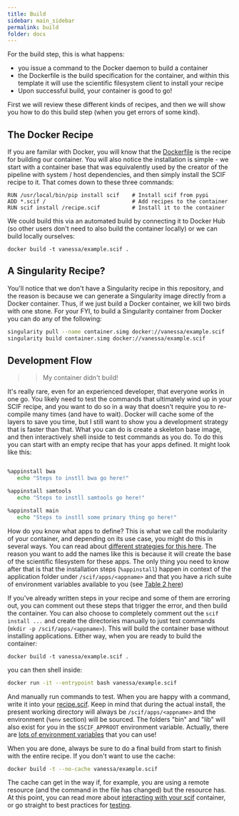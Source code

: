 ```yaml
---
title: Build
sidebar: main_sidebar
permalink: build
folder: docs
---
```


For the build step, this is what happens:

 - you issue a command to the Docker daemon to build a container
 - the Dockerfile is the build specification for the container, and within this template it will use the scientific filesystem client to install your recipe
 - Upon successful build, your container is good to go!

First we will review these different kinds of recipes, and then we will show you how to do this build step (when you get errors of some kind).

## The Docker Recipe
If you are familar with Docker, you will know that the [Dockerfile](https://github.com/vsoch/example.scif/blob/master/Dockerfile) is the recipe for building our container. You will also notice the installation is simple - we start with a container base that was equivalently used by the creator of the pipeline with system / host dependencies, and then simply install the SCIF recipe to it. That comes down to these three commands:

```
RUN /usr/local/bin/pip install scif    # Install scif from pypi
ADD *.scif /                           # Add recipes to the container
RUN scif install /recipe.scif          # Install it to the container
```

We could build this via an automated build by connecting it to Docker Hub (so other users don't need to also build the container locally) or we can build locally ourselves:

```
docker build -t vanessa/example.scif .
```

## A Singularity Recipe?
You'll notice that we don't have a Singularity recipe in this repository, and the reason is because we can generate a Singularity image directly from a Docker container. Thus,
if we just build a Docker container, we kill two birds with one stone.  For your FYI, to build a Singularity container from Docker you can do any of the following:

```bash
singularity pull --name container.simg docker://vanessa/example.scif
singularity build container.simg docker://vanessa/example.scif
```



## Development Flow

>> My container didn't build!

It's really rare, even for an experienced developer, that everyone works in one go. You likely need to test the commands that ultimately wind up in your SCIF recipe, and
you want to do so in a way that doesn't require you to re-compile many times (and have to wait). Docker will cache some of the layers to save you time, but I still
want to show you a development strategy that is faster than that. What you can do is create a skeleton base image, and then interactively shell inside to test
commands as you do. To do this you can start with an empty recipe that has your apps defined. It might look like this:

```bash

%appinstall bwa
   echo "Steps to instll bwa go here!"

%appinstall samtools
   echo "Steps to instll samtools go here!"

%appinstall main
   echo "Steps to instll some primary thing go here!"
```

How do you know what apps to define? This is what we call the modularity of your container, and depending on its use case, you might do this in several ways.
You can read about [different strategies for this here](https://academic.oup.com/gigascience/article/7/5/giy023/4931737#116684246). The reason you want to add the names like
this is because it will create the base of the scientific filesystem for these apps. The only thing you need to know after that is that the installation steps (`%appinstall`)
happen in context of the application folder under `/scif/apps/<appname>` and that you have a rich suite of environment variables available to you (see [Table 2 here](https://academic.oup.com/gigascience/article/7/5/giy023/4931737#tbl2))

If you've already written steps in your recipe and some of them are erroring out, you can comment out these steps that trigger the error, and then build the container. You can also choose to completely comment out the `scif install ...` and create the directories manually to just test commands (`mkdir -p /scif/apps/<appname>`). This will build the container base without installing applications. Either way, when you are ready to build the container:

```
docker build -t vanessa/example.scif .
```

you can then shell inside:

```bash
docker run -it --entrypoint bash vanessa/example.scif
```

And manually run commands to test. When you are happy with a command, write it into your [recipe.scif](https://github.com/vsoch/example.scif/blob/master/recipe.scif). Keep in mind
that during the actual install, the present working directory will always be `/scif/apps/<appname>` and the environment (`%env` section) will be sourced. The folders "bin" and
"lib" will also exist for you in the `$SCIF_APPROOT` environment variable. Actually, there are [lots of environment variables](https://sci-f.github.io///spec-v1#environment-namespace) that you can use!

When you are done, always be sure to do a final build from start to finish with the entire recipe. If you don't want to use the cache:


```bash
docker build -t --no-cache vanessa/example.scif
```

The cache can get in the way if, for example, you are using a remote resource (and the command in the file has changed) but the resource has.  At this point, you can read more about [interacting with your scif](usage) container, or go straight to best practices for [testing](testing).
